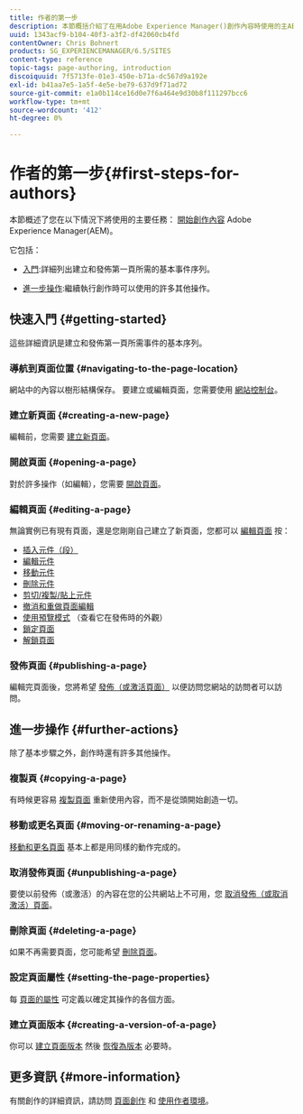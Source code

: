 ```yaml
---
title: 作者的第一步
description: 本節概括介紹了在用Adobe Experience Manager()創作內容時使用的主AEM要任務。
uuid: 1343acf9-b104-40f3-a3f2-df42060cb4fd
contentOwner: Chris Bohnert
products: SG_EXPERIENCEMANAGER/6.5/SITES
content-type: reference
topic-tags: page-authoring, introduction
discoiquuid: 7f5713fe-01e3-450e-b71a-dc567d9a192e
exl-id: b41aa7e5-1a5f-4e5e-be79-637d9f71ad72
source-git-commit: e1a0b114ce16d0e7f6a464e9d30b8f111297bcc6
workflow-type: tm+mt
source-wordcount: '412'
ht-degree: 0%

---
```


# 作者的第一步{#first-steps-for-authors}

本節概述了您在以下情況下將使用的主要任務： [開始創作內容](/help/sites-authoring/author.md#concept-of-authoring-and-publishing) Adobe Experience Manager(AEM)。

它包括：

* [入門](#getting-started):詳細列出建立和發佈第一頁所需的基本事件序列。

* [進一步操作](#further-actions):繼續執行創作時可以使用的許多其他操作。

## 快速入門 {#getting-started}

這些詳細資訊是建立和發佈第一頁所需事件的基本序列。

### 導航到頁面位置 {#navigating-to-the-page-location}

網站中的內容以樹形結構保存。 要建立或編輯頁面，您需要使用 [網站控制台](/help/sites-classic-ui-authoring/author-env-basic-handling.md#navigating-with-the-websites-console)。

### 建立新頁面 {#creating-a-new-page}

編輯前，您需要 [建立新頁面](/help/sites-classic-ui-authoring/classic-page-author-manage-pages.md#creating-a-new-page)。

### 開啟頁面 {#opening-a-page}

對於許多操作（如編輯），您需要 [開啟頁面](/help/sites-classic-ui-authoring/classic-page-author-manage-pages.md#opening-a-page-for-editing)。

### 編輯頁面 {#editing-a-page}

無論實例已有現有頁面，還是您剛剛自己建立了新頁面，您都可以 [編輯頁面](/help/sites-classic-ui-authoring/classic-page-author-edit-content.md) 按：

* [插入元件（段）](/help/sites-classic-ui-authoring/classic-page-author-edit-content.md#inserting-a-component)
* [編輯元件](/help/sites-classic-ui-authoring/classic-page-author-edit-content.md#editing-a-component-content-and-properties)
* [移動元件](/help/sites-classic-ui-authoring/classic-page-author-edit-content.md#moving-a-component)
* [刪除元件](/help/sites-classic-ui-authoring/classic-page-author-edit-content.md#deleting-a-component)
* [剪切/複製/貼上元件](/help/sites-classic-ui-authoring/classic-page-author-edit-content.md#cut-copy-paste-a-component)
* [撤消和重做頁面編輯](/help/sites-classic-ui-authoring/classic-page-author-edit-content.md#undoing-and-redoing-page-edits)
* [使用預覽模式](/help/sites-classic-ui-authoring/classic-page-author-edit-content.md#previewing-pages) （查看它在發佈時的外觀）
* [鎖定頁面](/help/sites-classic-ui-authoring/classic-page-author-edit-content.md#locking-a-page)
* [解鎖頁面](/help/sites-classic-ui-authoring/classic-page-author-edit-content.md#unlocking-a-page)

### 發佈頁面 {#publishing-a-page}

編輯完頁面後，您將希望 [發佈（或激活頁面）](/help/sites-classic-ui-authoring/classic-page-author-publish-pages.md#main-pars-title-10) 以便訪問您網站的訪問者可以訪問。

## 進一步操作 {#further-actions}

除了基本步驟之外，創作時還有許多其他操作。

### 複製頁 {#copying-a-page}

有時候更容易 [複製頁面](/help/sites-classic-ui-authoring/classic-page-author-manage-pages.md#copying-and-pasting-a-page) 重新使用內容，而不是從頭開始創造一切。

### 移動或更名頁面 {#moving-or-renaming-a-page}

[移動和更名頁面](/help/sites-classic-ui-authoring/classic-page-author-manage-pages.md#moving-or-renaming-page) 基本上都是用同樣的動作完成的。

### 取消發佈頁面 {#unpublishing-a-page}

要使以前發佈（或激活）的內容在您的公共網站上不可用，您 [取消發佈（或取消激活）頁面](/help/sites-classic-ui-authoring/classic-page-author-publish-pages.md#unpublishing-a-page)。

### 刪除頁面 {#deleting-a-page}

如果不再需要頁面，您可能希望 [刪除頁面](/help/sites-classic-ui-authoring/classic-page-author-manage-pages.md#deleting-a-page)。

### 設定頁面屬性 {#setting-the-page-properties}

每 [頁面的屬性](/help/sites-classic-ui-authoring/classic-page-author-edit-page-properties.md) 可定義以確定其操作的各個方面。

### 建立頁面版本 {#creating-a-version-of-a-page}

你可以 [建立頁面版本](/help/sites-classic-ui-authoring/classic-page-author-work-with-versions.md#creating-a-new-version) 然後 [恢復為版本](/help/sites-classic-ui-authoring/classic-page-author-work-with-versions.md#restoring-a-page-version-from-sidekick) 必要時。

## 更多資訊 {#more-information}

有關創作的詳細資訊，請訪問 [頁面創作](/help/sites-classic-ui-authoring/classic-page-author.md) 和 [使用作者環境](/help/sites-classic-ui-authoring/author-env.md)。
